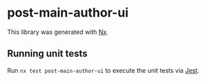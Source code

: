# post-main-author-ui

This library was generated with [Nx](https://nx.dev).

## Running unit tests

Run `nx test post-main-author-ui` to execute the unit tests via [Jest](https://jestjs.io).
